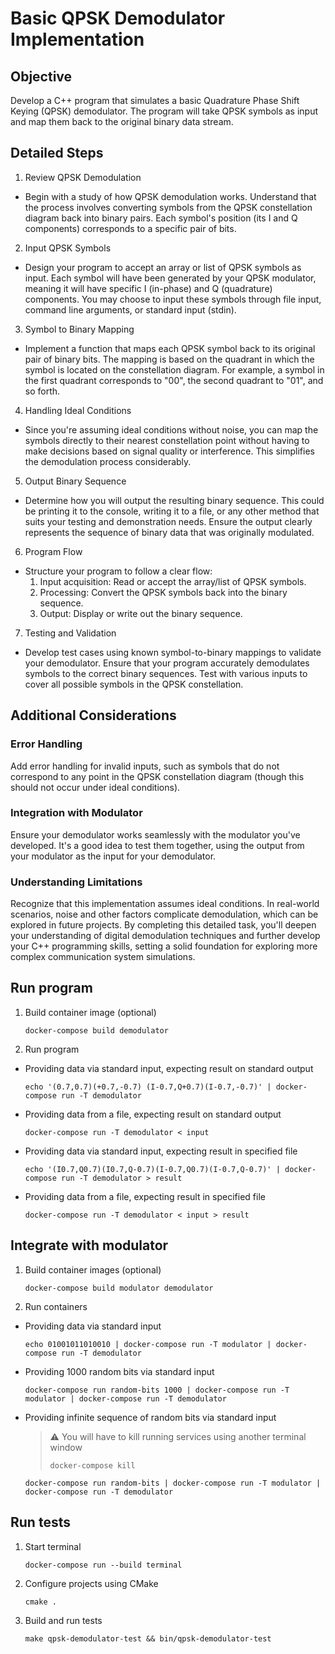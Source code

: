 # Basic QPSK Demodulator Implementation

## Objective

Develop a C++ program that simulates a basic Quadrature Phase Shift Keying (QPSK) demodulator. The program will take QPSK symbols as input and map them back to the original binary data stream.

## Detailed Steps

1. Review QPSK Demodulation
- Begin with a study of how QPSK demodulation works. Understand that the process involves converting symbols from the QPSK constellation diagram back into binary pairs. Each symbol's position (its I and Q components) corresponds to a specific pair of bits.
2. Input QPSK Symbols
- Design your program to accept an array or list of QPSK symbols as input. Each symbol will have been generated by your QPSK modulator, meaning it will have specific I (in-phase) and Q (quadrature) components. You may choose to input these symbols through file input, command line arguments, or standard input (stdin).
3. Symbol to Binary Mapping
- Implement a function that maps each QPSK symbol back to its original pair of binary bits. The mapping is based on the quadrant in which the symbol is located on the constellation diagram. For example, a symbol in the first quadrant corresponds to "00", the second quadrant to "01", and so forth.
4. Handling Ideal Conditions
- Since you're assuming ideal conditions without noise, you can map the symbols directly to their nearest constellation point without having to make decisions based on signal quality or interference. This simplifies the demodulation process considerably.
5. Output Binary Sequence
- Determine how you will output the resulting binary sequence. This could be printing it to the console, writing it to a file, or any other method that suits your testing and demonstration needs. Ensure the output clearly represents the sequence of binary data that was originally modulated.
6. Program Flow
- Structure your program to follow a clear flow:
  1. Input acquisition: Read or accept the array/list of QPSK symbols.
  2. Processing: Convert the QPSK symbols back into the binary sequence.
  3. Output: Display or write out the binary sequence.
7. Testing and Validation
- Develop test cases using known symbol-to-binary mappings to validate your demodulator. Ensure that your program accurately demodulates symbols to the correct binary sequences. Test with various inputs to cover all possible symbols in the QPSK constellation.

## Additional Considerations

### Error Handling

Add error handling for invalid inputs, such as symbols that do not correspond to any point in the QPSK constellation diagram (though this should not occur under ideal conditions).

### Integration with Modulator

Ensure your demodulator works seamlessly with the modulator you've developed. It's a good idea to test them together, using the output from your modulator as the input for your demodulator.

### Understanding Limitations

Recognize that this implementation assumes ideal conditions. In real-world scenarios, noise and other factors complicate demodulation, which can be explored in future projects. By completing this detailed task, you'll deepen your understanding of digital demodulation techniques and further develop your C++ programming skills, setting a solid foundation for exploring more complex communication system simulations.

## Run program

1. Build container image (optional)
    ```
    docker-compose build demodulator
    ```
2. Run program
  - Providing data via standard input, expecting result on standard output
    ```
    echo '(0.7,0.7)(+0.7,-0.7) (I-0.7,Q+0.7)(I-0.7,-0.7)' | docker-compose run -T demodulator
    ```
  - Providing data from a file, expecting result on standard output
    ```
    docker-compose run -T demodulator < input
    ```
  - Providing data via standard input, expecting result in specified file
    ```
    echo '(I0.7,Q0.7)(I0.7,Q-0.7)(I-0.7,Q0.7)(I-0.7,Q-0.7)' | docker-compose run -T demodulator > result
    ```
  - Providing data from a file, expecting result in specified file
    ```
    docker-compose run -T demodulator < input > result
    ```

## Integrate with modulator

1. Build container images (optional)
    ```
    docker-compose build modulator demodulator
    ```
2. Run containers
  - Providing data via standard input
    ```
    echo 01001011010010 | docker-compose run -T modulator | docker-compose run -T demodulator
    ```
  - Providing 1000 random bits via standard input
    ```
    docker-compose run random-bits 1000 | docker-compose run -T modulator | docker-compose run -T demodulator
    ```
  - Providing infinite sequence of random bits via standard input
    > :warning: You will have to kill running services using another terminal window
    > ```
    > docker-compose kill
    > ```
    ```
    docker-compose run random-bits | docker-compose run -T modulator | docker-compose run -T demodulator
    ```

## Run tests

1. Start terminal
    ```
    docker-compose run --build terminal
    ```

2. Configure projects using CMake
    ```
    cmake .
    ```

3. Build and run tests
    ```
    make qpsk-demodulator-test && bin/qpsk-demodulator-test
    ```
